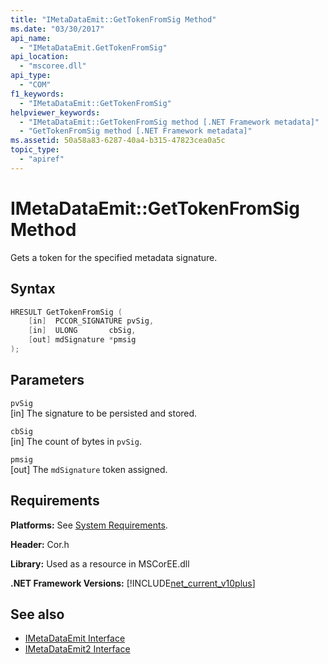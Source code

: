```yaml
---
title: "IMetaDataEmit::GetTokenFromSig Method"
ms.date: "03/30/2017"
api_name: 
  - "IMetaDataEmit.GetTokenFromSig"
api_location: 
  - "mscoree.dll"
api_type: 
  - "COM"
f1_keywords: 
  - "IMetaDataEmit::GetTokenFromSig"
helpviewer_keywords: 
  - "IMetaDataEmit::GetTokenFromSig method [.NET Framework metadata]"
  - "GetTokenFromSig method [.NET Framework metadata]"
ms.assetid: 50a58a83-6287-40a4-b315-47823cea0a5c
topic_type: 
  - "apiref"
---
```

# IMetaDataEmit::GetTokenFromSig Method
Gets a token for the specified metadata signature.  
  
## Syntax  
  
```cpp  
HRESULT GetTokenFromSig (   
    [in]  PCCOR_SIGNATURE pvSig,   
    [in]  ULONG       cbSig,   
    [out] mdSignature *pmsig   
);  
```  
  
## Parameters  
 `pvSig`  
 [in] The signature to be persisted and stored.  
  
 `cbSig`  
 [in] The count of bytes in `pvSig`.  
  
 `pmsig`  
 [out] The `mdSignature` token assigned.  
  
## Requirements  
 **Platforms:** See [System Requirements](../../../../docs/framework/get-started/system-requirements.md).  
  
 **Header:** Cor.h  
  
 **Library:** Used as a resource in MSCorEE.dll  
  
 **.NET Framework Versions:** [!INCLUDE[net_current_v10plus](../../../../includes/net-current-v10plus-md.md)]  
  
## See also

- [IMetaDataEmit Interface](../../../../docs/framework/unmanaged-api/metadata/imetadataemit-interface.md)
- [IMetaDataEmit2 Interface](../../../../docs/framework/unmanaged-api/metadata/imetadataemit2-interface.md)
